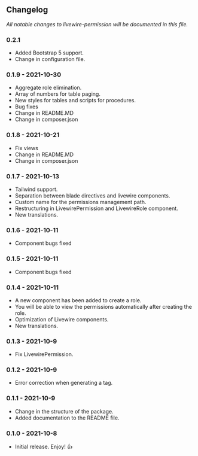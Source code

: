 ## **Changelog**

_All notable changes to livewire-permission will be documented in this file._

### 0.2.1

- Added Bootstrap 5 support.
- Change in configuration file.

### 0.1.9 - 2021-10-30

- Aggregate role elimination.
- Array of numbers for table paging.
- New styles for tables and scripts for procedures.
- Bug fixes
- Change in README.MD
- Change in composer.json

### 0.1.8 - 2021-10-21

- Fix views
- Change in README.MD
- Change in composer.json

### 0.1.7 - 2021-10-13

- Tailwind support.
- Separation between blade directives and livewire components.
- Custom name for the permissions management path.
- Restructuring in LivewirePermission and LivewireRole component.
- New translations.

### 0.1.6 - 2021-10-11

- Component bugs fixed

### 0.1.5 - 2021-10-11

- Component bugs fixed

### 0.1.4 - 2021-10-11

- A new component has been added to create a role.
- You will be able to view the permissions automatically after creating the role.
- Optimization of Livewire components.
- New translations.

### 0.1.3 - 2021-10-9

- Fix LivewirePermission.

### 0.1.2 - 2021-10-9

- Error correction when generating a tag.

### 0.1.1 - 2021-10-9

- Change in the structure of the package.
- Added documentation to the README file.

### 0.1.0 - 2021-10-8

- Initial release. Enjoy! 👍
